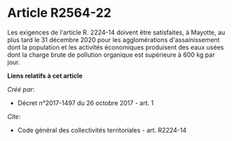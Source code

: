 # Article R2564-22

Les exigences de l'article R. 2224-14 doivent être satisfaites, à Mayotte, au plus tard le 31 décembre 2020 pour les
agglomérations d'assainissement dont la population et les activités économiques produisent des eaux usées dont la charge
brute de pollution organique est supérieure à 600 kg par jour.

**Liens relatifs à cet article**

_Créé par_:

  - Décret n°2017-1497 du 26 octobre 2017 - art. 1

_Cite_:

  - Code général des collectivités territoriales - art. R2224-14
